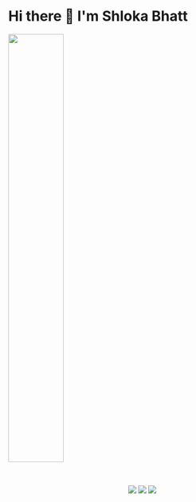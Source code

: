 # Hi there 👋 I'm Shloka Bhatt

<img align="center" width="47%" src="https://github-readme-stats.vercel.app/api?username=shloka2212&show_icons=true&theme=radical" />

<img align="center" src="https://github-readme-stats.vercel.app/api/top-langs/?username=shloka2212&show_icons=true&theme=radical" />

<img align="center" src="https://github-readme-streak-stats.herokuapp.com/?user=shloka2212&show_icons=true&theme=radical" />

<img align="center" src="https://activity-graph.herokuapp.com/graph?username=shloka2212&bg_color=141321&color=db3a7d&line=db3a7d&point=ffffff&show_icons=true&custom_title=GitHub%20Commits%20Graph%20&alt=GitHub%20Commits%20Graph" />
